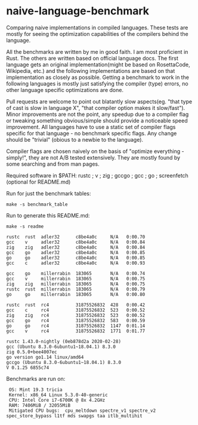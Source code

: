 # naive-language-benchmark

Comparing naive implementations in compiled languages. These tests are mostly for seeing the optimization capabilities of the compilers behind the language.

All the benchmarks are written by me in good faith. I am most proficient in Rust. The others are written based on official language docs.
The first language gets an original implementation(might be based on RosettaCode, Wikipedia, etc.) and the following implementations
are based on that implementation as closely as possible. Getting a benchmark to work in the following languages is mostly just satisfying 
the compiler (type) errors, no other language specific optimizations are done.

Pull requests are welcome to point out blatantly slow aspects(eg. "that type of cast is slow in language X", "that compiler option makes it slow/fast"). Minor improvements
are not the point, any speedup due to a compiler flag or tweaking something obvious/simple should provide a noticeable speed improvement. 
All languages have to use a static set of compiler flags specific for that language - no benchmark specific flags.
Any change should be "trivial" (obious to a newbie to the language).

Compiler flags are chosen naively on the basis of "optimize everything - simply!", they are not A/B tested extensively. They are mostly found by some searching and from man pages.

Required software in $PATH: rustc ; v ; zig ; gccgo ; gcc ; go ; screenfetch (optional for README.md)

Run for just the benchmark tables:
```
make -s benchmark_table
```

Run to generate this README.md:
```
make -s readme
```

```
rustc  rust  adler32      c8be4a0c     N/A   0:00.70
gcc    v     adler32      c8be4a0c     N/A   0:00.84
zig    zig   adler32      c8be4a0c     N/A   0:00.84
gcc    go    adler32      c8be4a0c     N/A   0:00.85
go     go    adler32      c8be4a0c     N/A   0:00.85
gcc    c     adler32      c8be4a0c     N/A   0:00.93

gcc    go    millerrabin  183065       N/A   0:00.74
gcc    v     millerrabin  183065       N/A   0:00.75
zig    zig   millerrabin  183065       N/A   0:00.75
rustc  rust  millerrabin  183065       N/A   0:00.79
go     go    millerrabin  183065       N/A   0:00.80

rustc  rust  rc4          31875526832  428   0:00.42
gcc    c     rc4          31875526832  523   0:00.52
zig    zig   rc4          31875526832  523   0:00.52
gcc    go    rc4          31875526832  583   0:00.59
go     go    rc4          31875526832  1147  0:01.14
gcc    v     rc4          31875526832  1771  0:01.77
```
```
rustc 1.43.0-nightly (0eb878d2a 2020-02-28)
gcc (Ubuntu 8.3.0-6ubuntu1~18.04.1) 8.3.0
zig 0.5.0+bee4007ec
go version go1.14 linux/amd64
gccgo (Ubuntu 8.3.0-6ubuntu1~18.04.1) 8.3.0
V 0.1.25 6855c74
```
Benchmarks are run on:
```
 OS: Mint 19.3 tricia
 Kernel: x86_64 Linux 5.3.0-40-generic
 CPU: Intel Core i7-6700K @ 8x 4.2GHz
 RAM: 7406MiB / 32055MiB
 Mitigated CPU bugs:  cpu_meltdown spectre_v1 spectre_v2 spec_store_bypass l1tf mds swapgs taa itlb_multihit
```
